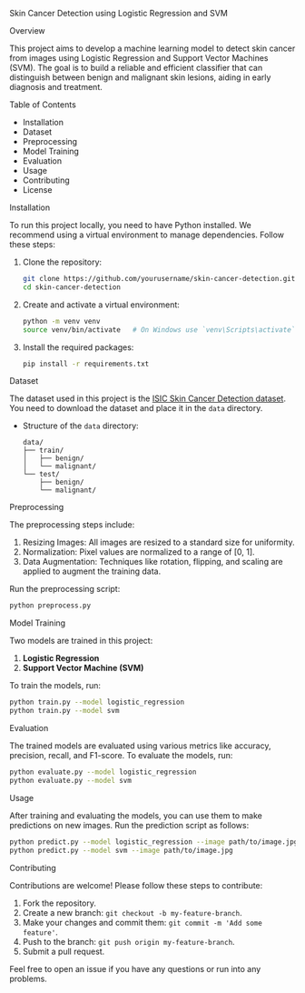 Skin Cancer Detection using Logistic Regression and SVM

Overview

This project aims to develop a machine learning model to detect skin cancer from images using Logistic Regression and Support Vector Machines (SVM). The goal is to build a reliable and efficient classifier that can distinguish between benign and malignant skin lesions, aiding in early diagnosis and treatment.

Table of Contents

- Installation
- Dataset
- Preprocessing
- Model Training
- Evaluation
- Usage
- Contributing
- License

 Installation

To run this project locally, you need to have Python installed. We recommend using a virtual environment to manage dependencies. Follow these steps:

1. Clone the repository:
   ```sh
   git clone https://github.com/yourusername/skin-cancer-detection.git
   cd skin-cancer-detection
   ```

2. Create and activate a virtual environment:
   ```sh
   python -m venv venv
   source venv/bin/activate   # On Windows use `venv\Scripts\activate`
   ```

3. Install the required packages:
   ```sh
   pip install -r requirements.txt
   ```

Dataset

The dataset used in this project is the [ISIC Skin Cancer Detection dataset](https://challenge2017.isic-archive.com/). You need to download the dataset and place it in the `data` directory.

- Structure of the `data` directory:
  ```
  data/
  ├── train/
  │   ├── benign/
  │   └── malignant/
  └── test/
      ├── benign/
      └── malignant/
  ```

Preprocessing

The preprocessing steps include:

1. Resizing Images: All images are resized to a standard size for uniformity.
2. Normalization: Pixel values are normalized to a range of [0, 1].
3. Data Augmentation: Techniques like rotation, flipping, and scaling are applied to augment the training data.

Run the preprocessing script:
```sh
python preprocess.py
```

 Model Training

Two models are trained in this project:

1. **Logistic Regression**
2. **Support Vector Machine (SVM)**

To train the models, run:
```sh
python train.py --model logistic_regression
python train.py --model svm
```

 Evaluation

The trained models are evaluated using various metrics like accuracy, precision, recall, and F1-score. To evaluate the models, run:
```sh
python evaluate.py --model logistic_regression
python evaluate.py --model svm
```

 Usage

After training and evaluating the models, you can use them to make predictions on new images. Run the prediction script as follows:
```sh
python predict.py --model logistic_regression --image path/to/image.jpg
python predict.py --model svm --image path/to/image.jpg
```

 Contributing

Contributions are welcome! Please follow these steps to contribute:

1. Fork the repository.
2. Create a new branch: `git checkout -b my-feature-branch`.
3. Make your changes and commit them: `git commit -m 'Add some feature'`.
4. Push to the branch: `git push origin my-feature-branch`.
5. Submit a pull request.


Feel free to open an issue if you have any questions or run into any problems.
